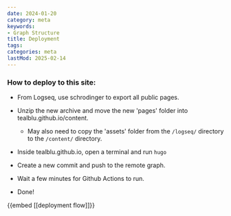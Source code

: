 ```yaml
---
date: 2024-01-20
category: meta
keywords:
- Graph Structure
title: Deployment
tags:
categories: meta
lastMod: 2025-02-14
---
```

### How to deploy to this site:

  + From Logseq, use schrodinger to export all public pages.

  + Unzip the new archive and move the new 'pages' folder into tealblu.github.io/content.

    + May also need to copy the 'assets' folder from the `/logseq/` directory to the `/content/` directory.

  + Inside tealblu.github.io, open a terminal and run `hugo`

  + Create a new commit and push to the remote graph.

  + Wait a few minutes for Github Actions to run.

  + Done!

{{embed [[deployment flow]]}}
